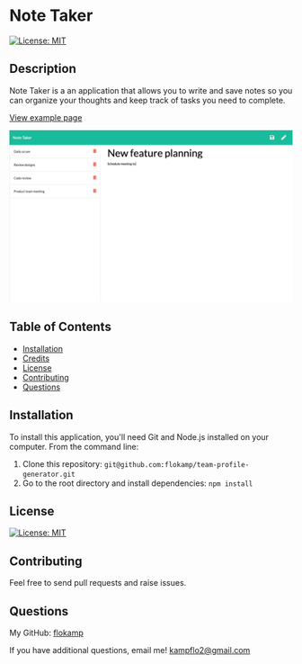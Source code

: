 # Note Taker

[![License: MIT](https://img.shields.io/badge/License-MIT-yellow.svg)](https://opensource.org/licenses/MIT)

## Description

Note Taker is a an application that allows you to write and save notes so you can organize your thoughts and keep track of tasks you need to complete.

[View example page](https://my-note-taker-project.herokuapp.com/)

![Screenshot](/public/assets/images/note-taker.png)

## Table of Contents

- [Installation](#installation)
- [Credits](#credits)
- [License](#license)
- [Contributing](#contributing)
- [Questions](#questions)

## Installation

To install this application, you'll need Git and Node.js installed on your computer. From the command line:

1. Clone this repository: `git@github.com:flokamp/team-profile-generator.git`
2. Go to the root directory and install dependencies: `npm install`


## License

[![License: MIT](https://img.shields.io/badge/License-MIT-yellow.svg)](https://opensource.org/licenses/MIT)

## Contributing

Feel free to send pull requests and raise issues.

## Questions

My GitHub: [flokamp](https://github.com/flokamp)

If you have additional questions, email me! kampflo2@gmail.com
